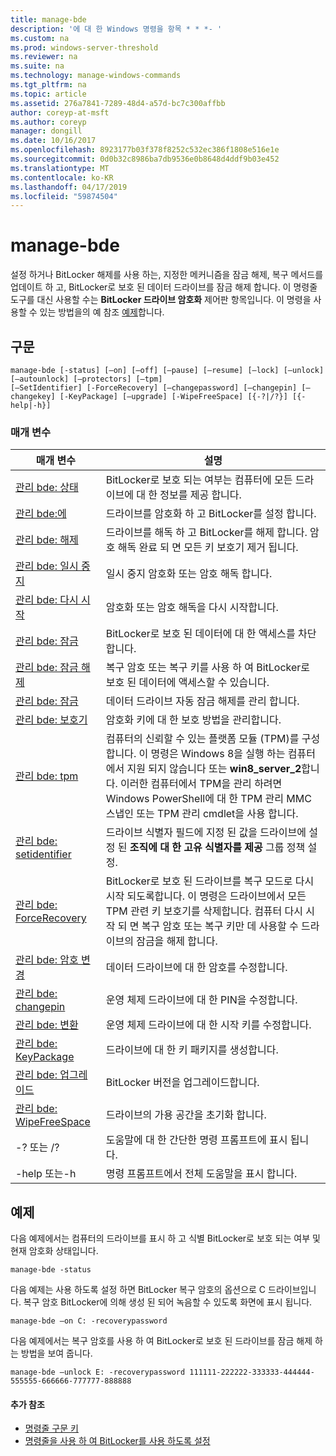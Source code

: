 ```yaml
---
title: manage-bde
description: '에 대 한 Windows 명령을 항목 * * *- '
ms.custom: na
ms.prod: windows-server-threshold
ms.reviewer: na
ms.suite: na
ms.technology: manage-windows-commands
ms.tgt_pltfrm: na
ms.topic: article
ms.assetid: 276a7841-7289-48d4-a57d-bc7c300affbb
author: coreyp-at-msft
ms.author: coreyp
manager: dongill
ms.date: 10/16/2017
ms.openlocfilehash: 8923177b03f378f8252c532ec386f1808e516e1e
ms.sourcegitcommit: 0d0b32c8986ba7db9536e0b8648d4ddf9b03e452
ms.translationtype: MT
ms.contentlocale: ko-KR
ms.lasthandoff: 04/17/2019
ms.locfileid: "59874504"
---
```

# <a name="manage-bde"></a>manage-bde



설정 하거나 BitLocker 해제를 사용 하는, 지정한 메커니즘을 잠금 해제, 복구 메서드를 업데이트 하 고, BitLocker로 보호 된 데이터 드라이브를 잠금 해제 합니다. 이 명령줄 도구를 대신 사용할 수는 **BitLocker 드라이브 암호화** 제어판 항목입니다. 이 명령을 사용할 수 있는 방법을의 예 참조 [예제](#BKMK_Examples)합니다.

## <a name="syntax"></a>구문

```
manage-bde [-status] [–on] [–off] [–pause] [–resume] [–lock] [–unlock] [–autounlock] [–protectors] [–tpm] 
[–SetIdentifier] [-ForceRecovery] [–changepassword] [–changepin] [–changekey] [-KeyPackage] [–upgrade] [-WipeFreeSpace] [{-?|/?}] [{-help|-h}]
```

### <a name="parameters"></a>매개 변수

|매개 변수|설명|
|---------|-----------|
|[관리 bde: 상태](manage-bde-status.md)|BitLocker로 보호 되는 여부는 컴퓨터에 모든 드라이브에 대 한 정보를 제공 합니다.|
|[관리 bde:에](manage-bde-on.md)|드라이브를 암호화 하 고 BitLocker를 설정 합니다.|
|[관리 bde: 해제](manage-bde-off.md)|드라이브를 해독 하 고 BitLocker를 해제 합니다. 암호 해독 완료 되 면 모든 키 보호기 제거 됩니다.|
|[관리 bde: 일시 중지](manage-bde-pause.md)|일시 중지 암호화 또는 암호 해독 합니다.|
|[관리 bde: 다시 시작](manage-bde-resume.md)|암호화 또는 암호 해독을 다시 시작합니다.|
|[관리 bde: 잠금](manage-bde-lock.md)|BitLocker로 보호 된 데이터에 대 한 액세스를 차단합니다.|
|[관리 bde: 잠금 해제](manage-bde-unlock.md)|복구 암호 또는 복구 키를 사용 하 여 BitLocker로 보호 된 데이터에 액세스할 수 있습니다.|
|[관리 bde: 잠금](manage-bde-autounlock.md)|데이터 드라이브 자동 잠금 해제를 관리 합니다.|
|[관리 bde: 보호기](manage-bde-protectors.md)|암호화 키에 대 한 보호 방법을 관리합니다.|
|[관리 bde: tpm](manage-bde-tpm.md)|컴퓨터의 신뢰할 수 있는 플랫폼 모듈 (TPM)를 구성합니다. 이 명령은 Windows 8을 실행 하는 컴퓨터에서 지원 되지 않습니다 또는 **win8_server_2**합니다. 이러한 컴퓨터에서 TPM을 관리 하려면 Windows PowerShell에 대 한 TPM 관리 MMC 스냅인 또는 TPM 관리 cmdlet을 사용 합니다.|
|[관리 bde: setidentifier](manage-bde-setidentifier.md)|드라이브 식별자 필드에 지정 된 값을 드라이브에 설정 된 **조직에 대 한 고유 식별자를 제공** 그룹 정책 설정.|
|[관리 bde: ForceRecovery](manage-bde-forcerecovery.md)|BitLocker로 보호 된 드라이브를 복구 모드로 다시 시작 되도록합니다. 이 명령은 드라이브에서 모든 TPM 관련 키 보호기를 삭제합니다. 컴퓨터 다시 시작 되 면 복구 암호 또는 복구 키만 데 사용할 수 드라이브의 잠금을 해제 합니다.|
|[관리 bde: 암호 변경](manage-bde-changepassword.md)|데이터 드라이브에 대 한 암호를 수정합니다.|
|[관리 bde: changepin](manage-bde-changepin.md)|운영 체제 드라이브에 대 한 PIN을 수정합니다.|
|[관리 bde: 변환](manage-bde-changekey.md)|운영 체제 드라이브에 대 한 시작 키를 수정합니다.|
|[관리 bde: KeyPackage](manage-bde-keypackage.md)|드라이브에 대 한 키 패키지를 생성합니다.|
|[관리 bde: 업그레이드](manage-bde-upgrade.md)|BitLocker 버전을 업그레이드합니다.|
|[관리 bde: WipeFreeSpace](manage-bde-wipefreespace.md)|드라이브의 가용 공간을 초기화 합니다.|
|-? 또는 /?|도움말에 대 한 간단한 명령 프롬프트에 표시 됩니다.|
|-help 또는-h|명령 프롬프트에서 전체 도움말을 표시 합니다.|

## <a name="BKMK_Examples"></a>예제

다음 예제에서는 컴퓨터의 드라이브를 표시 하 고 식별 BitLocker로 보호 되는 여부 및 현재 암호화 상태입니다.
```
manage-bde -status
```
다음 예제는 사용 하도록 설정 하면 BitLocker 복구 암호의 옵션으로 C 드라이브입니다. 복구 암호 BitLocker에 의해 생성 된 되어 녹음할 수 있도록 화면에 표시 됩니다.
```
manage-bde –on C: -recoverypassword
```
다음 예제에서는 복구 암호를 사용 하 여 BitLocker로 보호 된 드라이브를 잠금 해제 하는 방법을 보여 줍니다.
```
manage-bde –unlock E: -recoverypassword 111111-222222-333333-444444-555555-666666-777777-888888
```

#### <a name="additional-references"></a>추가 참조

-   [명령줄 구문 키](command-line-syntax-key.md)
-   [명령줄을 사용 하 여 BitLocker를 사용 하도록 설정](https://technet.microsoft.com/library/dd894351(v=ws.10).aspx)
